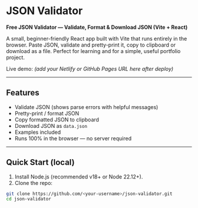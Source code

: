 
# JSON Validator

**Free JSON Validator — Validate, Format & Download JSON (Vite + React)**

A small, beginner-friendly React app built with Vite that runs entirely in the browser.
Paste JSON, validate and pretty-print it, copy to clipboard or download as a file.
Perfect for learning and for a simple, useful portfolio project.

Live demo: _(add your Netlify or GitHub Pages URL here after deploy)_

---

## Features

- Validate JSON (shows parse errors with helpful messages)
- Pretty-print / format JSON
- Copy formatted JSON to clipboard
- Download JSON as `data.json`
- Examples included
- Runs 100% in the browser — no server required

---

## Quick Start (local)

1. Install Node.js (recommended v18+ or Node 22.12+).  
2. Clone the repo:
```bash
git clone https://github.com/<your-username>/json-validator.git
cd json-validator

